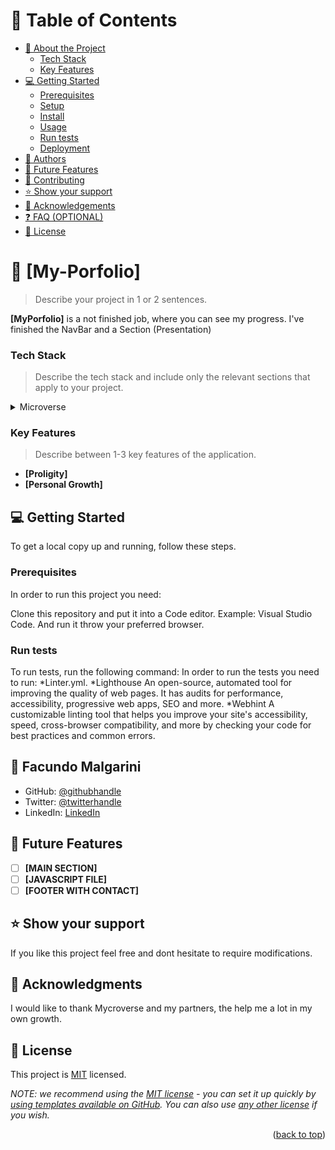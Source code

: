 
# 📗 Table of Contents

- [📖 About the Project](#about-project)
    - [Tech Stack](#tech-stack)
    - [Key Features](#key-features)
- [💻 Getting Started](#getting-started)
  - [Prerequisites](#prerequisites)
  - [Setup](#setup)
  - [Install](#install)
  - [Usage](#usage)
  - [Run tests](#run-tests)
  - [Deployment](#deployment)
- [👥 Authors](#authors)
- [🔭 Future Features](#future-features)
- [🤝 Contributing](#contributing)
- [⭐️ Show your support](#support)
- [🙏 Acknowledgements](#acknowledgements)
- [❓ FAQ (OPTIONAL)](#faq)
- [📝 License](#license)

<!-- PROJECT DESCRIPTION -->

# 📖 [My-Porfolio] <a name="about-project"></a>

> Describe your project in 1 or 2 sentences.

**[MyPorfolio]** is a not finished job, where you can see my progress. I've finished the NavBar and a Section (Presentation)


### Tech Stack <a name="tech-stack"></a>

> Describe the tech stack and include only the relevant sections that apply to your project.

<details>
  <summary>Microverse</summary>
  <ul>
    <li><a>HTML</a></li>
  </ul>
  <ul>
    <li><a>CSS</a></li>
  </ul>
</details>

<!-- Features -->

### Key Features <a name="key-features"></a>

> Describe between 1-3 key features of the application.

- **[Proligity]**
- **[Personal Growth]**


<!-- GETTING STARTED -->

## 💻 Getting Started <a name="getting-started"></a>

To get a local copy up and running, follow these steps.

### Prerequisites

In order to run this project you need:

Clone this repository and put it into a Code editor. Example: Visual Studio Code. 
And run it throw your preferred browser.




### Run tests

To run tests, run the following command:
In order to run the tests you need to run:
*Linter.yml.
*Lighthouse
An open-source, automated tool for improving the quality of web pages. It has audits for performance, accessibility, progressive web apps, SEO and more.
*Webhint
A customizable linting tool that helps you improve your site's accessibility, speed, cross-browser compatibility, and more by checking your code for best practices and common errors.


## 👥 Facundo Malgarini <a name="authors"></a>

- GitHub: [@githubhandle](https://github.com/fmalgarini)
- Twitter: [@twitterhandle](https://twitter.com/malga10)
- LinkedIn: [LinkedIn](https://www.linkedin.com/in/facundo-malgarini-192010208/)

## 🔭 Future Features <a name="future-features"></a>
- [ ] **[MAIN SECTION]**
- [ ] **[JAVASCRIPT FILE]**
- [ ] **[FOOTER WITH CONTACT]**

## ⭐️ Show your support <a name="support"></a>

If you like this project feel free and dont hesitate to require modifications.

## 🙏 Acknowledgments <a name="acknowledgements"></a>

I would like to thank Mycroverse and my partners, the help me a lot in my 
own growth.

## 📝 License <a name="license"></a>

This project is [MIT](./LICENSE) licensed.

_NOTE: we recommend using the [MIT license](https://choosealicense.com/licenses/mit/) - you can set it up quickly by [using templates available on GitHub](https://docs.github.com/en/communities/setting-up-your-project-for-healthy-contributions/adding-a-license-to-a-repository). You can also use [any other license](https://choosealicense.com/licenses/) if you wish._

<p align="right">(<a href="#readme-top">back to top</a>)</p>

